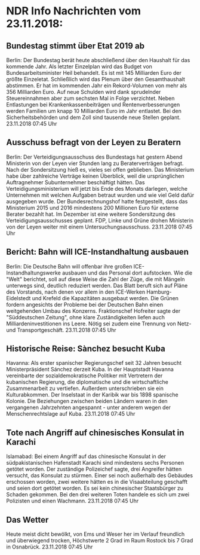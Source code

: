 # NDR Info Nachrichten vom 23.11.2018:


## Bundestag stimmt über Etat 2019 ab
Berlin: Der Bundestag berät heute abschließend über den Haushalt für das kommende Jahr. Als letzter Einzelplan wird das Budget von Bundesarbeitsminister Heil behandelt. Es ist mit 145 Milliarden Euro der größte Einzeletat. Schließlich wird das Plenum über den Gesamthaushalt abstimmen. Er hat im kommenden Jahr ein Rekord-Volumen von mehr als 356 Milliarden Euro. Auf neue Schulden wird dank sprudelnder Steuereinnahmen aber zum sechsten Mal in Folge verzichtet. Neben Entlastungen bei Krankenkassenbeiträgen und Rentenverbesserungen werden Familien um knapp 10 Milliarden Euro im Jahr entlastet. Bei den Sicherheitsbehörden und dem Zoll sind tausende neue Stellen geplant. 23.11.2018 07:45 Uhr 

## Ausschuss befragt von der Leyen zu Beratern
Berlin: Der Verteidigungsausschuss des Bundestags hat gestern Abend Ministerin von der Leyen vier Stunden lang zu Beraterverträgen befragt. Nach der Sondersitzung hieß es, vieles sei offen geblieben. Das Ministerium habe über zahlreiche Verträge keinen Überblick, weil die ursprünglichen Auftragnehmer Subunternehmer beschäftigt hätten. Das Verteidigungsministerium will jetzt bis Ende des Monats darlegen, welche Unternehmen mit welchen Aufgaben betraut wurden und wie viel Geld dafür ausgegeben wurde. Der Bundesrechnungshof hatte festgestellt, dass das Ministerium 2015 und 2016 mindestens 200 Millionen Euro für externe Berater bezahlt hat. Im Dezember ist eine weitere Sondersitzung des Verteidigungsausschusses geplant. FDP, Linke und Grüne drohen Ministerin von der Leyen weiter mit einem Untersuchungsausschuss. 23.11.2018 07:45 Uhr 

## Bericht: Bahn will ICE-Instandhaltung ausbauen
Berlin: Die Deutsche Bahn will offenbar ihre großen ICE-Instandhaltungswerke ausbauen und das Personal dort aufstocken. Wie die "Welt" berichtet, soll auf diese Weise die Zahl der Züge, die mit Mängeln unterwegs sind, deutlich reduziert werden. Das Blatt beruft sich auf Pläne des Vorstands, nach denen vor allem in den ICE-Werken Hamburg-Eidelstedt und Krefeld die Kapazitäten ausgebaut werden. Die Grünen fordern angesichts der Probleme bei der Deutschen Bahn einen weitgehenden Umbau des Konzerns. Fraktionschef Hofreiter sagte der "Süddeutschen Zeitung", ohne klare Zuständigkeiten liefen auch Milliardeninvestitionen ins Leere. Nötig sei zudem eine Trennung von Netz- und Transportgeschäft. 23.11.2018 07:45 Uhr 

## Historische Reise: Sànchez besucht Kuba
Havanna: Als erster spanischer Regierungschef seit 32 Jahren besucht Ministerpräsident Sánchez derzeit Kuba. In der Hauptstadt Havanna vereinbarte der sozialdemokratische Politiker mit Vertretern der kubanischen Regierung, die diplomatische und die wirtschaftliche Zusammenarbeit zu vertiefen. Außerdem unterschrieben sie ein Kulturabkommen. Der Inselstaat in der Karibik war bis 1898 spanische Kolonie. Die Beziehungen zwischen beiden Ländern waren in den vergangenen Jahrzehnten angespannt - unter anderem wegen der Menschenrechtslage auf Kuba. 23.11.2018 07:45 Uhr 

## Tote nach Angriff auf chinesisches Konsulat in Karachi
Islamabad: Bei einem Angriff auf das chinesische Konsulat in der südpakistanischen Hafenstadt Karachi sind mindestens sechs Personen getötet worden. Der zuständige Polizeichef sagte, drei Angreifer hätten versucht, das Konsulat zu stürmen. Einer sei noch außerhalb des Gebäudes erschossen worden, zwei weitere hätten es in die Visaabteilung geschafft und seien dort getötet worden. Es sei kein chinesischer Staatsbürger zu Schaden gekommen. Bei den drei weiteren Toten handele es sich um zwei Polizisten und einen Wachmann. 23.11.2018 07:45 Uhr 

## Das Wetter
Heute meist dicht bewölkt, von Ems und Weser her im Verlauf freundlich und überwiegend trocken, Höchstwerte 2 Grad im Raum Rostock bis 7 Grad in Osnabrück. 23.11.2018 07:45 Uhr 
